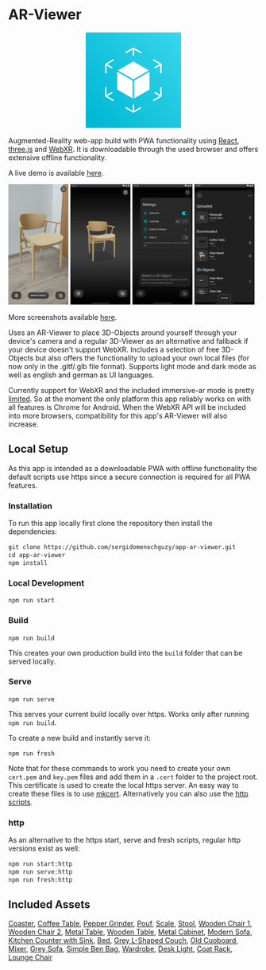 # AR-Viewer
<p align="center">
  <img src="./docs/logo.png" alt="AR-Viewer dark"/>
</p>

Augmented-Reality web-app build with PWA functionality using [React](https://reactjs.org/), [three.js](https://threejs.org/) and [WebXR](https://immersiveweb.dev/). It is downloadable through the used browser and offers extensive offline functionality.

A live demo is available [here](https://app-ar-viewer.vercel.app/).

<p>
  <img src="./docs/ar-viewer-dark.jpg" alt="AR-Viewer dark" width="24%"/>
  <img src="./docs/3d-viewer-dark.jpg" alt="3D-Viewer dark" width="24%"/>
  <img src="./docs/settings-dark.jpg" alt="Settings dark" width="24%"/>
  <img src="./docs/object-selection-dark.jpg" alt="Object Selection dark" width="24%"/>
</p>

More screenshots available [here](https://github.com/sergidomenechguzy/app-ar-viewer/tree/development/docs).

Uses an AR-Viewer to place 3D-Objects around yourself through your device's camera and a regular 3D-Viewer as an alternative and fallback if your device doesn't support WebXR. Includes a selection of free 3D-Objects but also offers the functionality to upload your own local files (for now only in the .gltf/.glb file format). Supports light mode and dark mode as well as english and german as UI languages.

Currently support for WebXR and the included immersive-ar mode is pretty [limited](https://caniuse.com/webxr). So at the moment the only platform this app reliably works on with all features is Chrome for Android. When the WebXR API will be included into more browsers, compatibility for this app's AR-Viewer will also increase.

## Local Setup

As this app is intended as a downloadable PWA with offline functionality the default scripts use https since a secure connection is required for all PWA features.

### Installation

To run this app locally first clone the repository then install the dependencies:
```
git clone https://github.com/sergidomenechguzy/app-ar-viewer.git
cd app-ar-viewer
npm install
```

### Local Development

```
npm run start
```

### Build
```
npm run build
```
This creates your own production build into the `build` folder that can be served locally.

### Serve

```
npm run serve
```
This serves your current build locally over https. Works only after running `npm run build`.

To create a new build and instantly serve it:
```
npm run fresh
```

Note that for these commands to work you need to create your own `cert.pem` and `key.pem` files and add them in a `.cert` folder to the project root. This certificate is used to create the local https server. An easy way to create these files is to use [mkcert](https://github.com/FiloSottile/mkcert). Alternatively you can also use the [http scripts](#http).

### http

As an alternative to the https start, serve and fresh scripts, regular http versions exist as well:
```
npm run start:http
npm run serve:http
npm run fresh:http
```

## Included Assets

[Coaster](https://www.cgtrader.com/free-3d-models/furniture/tableware/cork-coaster-for-coffee-and-tea-cups), 
[Coffee Table](https://www.cgtrader.com/free-3d-models/furniture/table/round-wooden-coffee-table-2ce88b2c-9f04-465b-ae3c-adf51fec082d), 
[Pepper Grinder](https://www.cgtrader.com/free-3d-models/furniture/kitchen/pepper-grinder-3), 
[Pouf](https://www.cgtrader.com/free-3d-models/furniture/chair/single-pouf-moderno), 
[Scale](https://www.cgtrader.com/free-3d-models/interior/kitchen/scales-black), 
[Stool](https://www.cgtrader.com/free-3d-models/furniture/other/stool-3db388ec-3503-40a2-a695-42cb48a2ac31), 
[Wooden Chair 1](https://www.cgtrader.com/free-3d-models/furniture/chair/n01-chair), 
[Wooden Chair 2](https://www.cgtrader.com/free-3d-models/furniture/chair/simple-wooden-chair-ee79988c-bcb1-42c6-9ceb-2348bd3cb8fd),
[Metal Table](https://sketchfab.com/3d-models/old-metal-table-low-poly-92a14c8d231b4812bc7b97d03da6ddd9),
[Wooden Table](https://sketchfab.com/3d-models/wooden-table-acd1cef307b94803846d624b251a4e63),
[Metal Cabinet](https://sketchfab.com/3d-models/metal-cabinet-low-poly-1053729ad9d24d71a578622251f76deb),
[Modern Sofa](https://sketchfab.com/3d-models/modern-sofa-ac92f6e97eaa43c4ad6cb8f7c65ac43f),
[Kitchen Counter with Sink](https://sketchfab.com/3d-models/kitchen-counter-with-sink-ad9518f2a396411b8052d45575201dae),
[Bed](https://sketchfab.com/3d-models/bed-ea1152935b9049e4a0fcc949ebd31fa1),
[Grey L-Shaped Couch](https://sketchfab.com/3d-models/gray-l-shaped-couch-f3a71dc05afb46f8a2fae64eba0acc64),
[Old Cuoboard](https://sketchfab.com/3d-models/old-low-poly-cupboard-e82e50a099214f5382c34bd6762f457b),
[Mixer](https://sketchfab.com/3d-models/mixer-382319dab129471aa4985d0f599bd48d),
[Grey Sofa](https://sketchfab.com/3d-models/surreptitious-sofa-gray-100698-08495f99e8934e8a8d53dd4c73a923ba),
[Simple Ben Bag](https://sketchfab.com/3d-models/simple-bean-bag-64d111cec3d842f09cbb8c68b1e49c8d),
[Wardrobe](https://sketchfab.com/3d-models/wardrobe-e48bb01993c7464ea09a02465c87d25d),
[Desk Light](https://sketchfab.com/3d-models/desk-light-8485164b0e634c299debcccfe47794df),
[Coat Rack](https://sketchfab.com/3d-models/coat-rack-bowler-hat-7818b79c9c87488287c9a1cf62bf1548),
[Lounge Chair](https://sketchfab.com/3d-models/ekenaset-f8ff3af70a9a4cd798eaff563dde4114)
